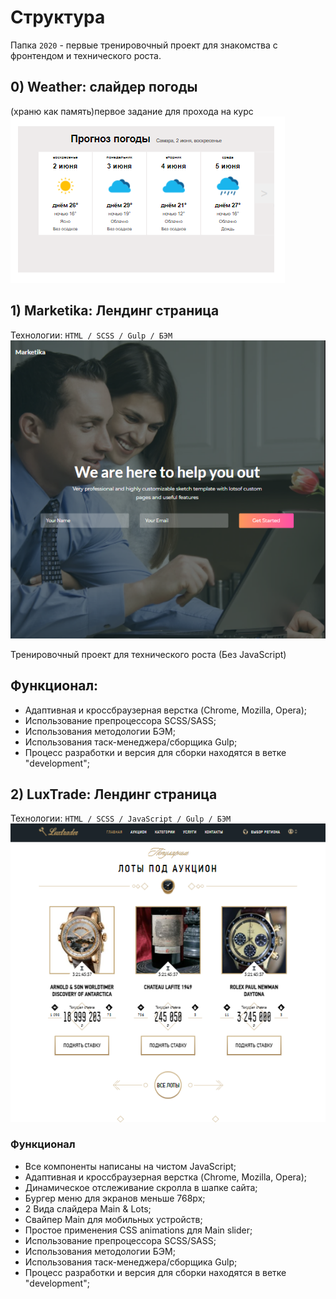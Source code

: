 # Структура
Папка `2020` - первые тренировочный проект для знакомства с фронтендом и технического роста.


## 0) Weather: слайдер погоды
(храню как память)первое задание для прохода на курс
![Screenshot](slider.png)


## 1) Marketika: Лендинг страница
Технологии: `HTML / SCSS / Gulp / БЭМ`
![Screenshot](marketika.png)

Тренировочный проект для технического роста (Без JavaScript)

## Функционал:
- Адаптивная и кроссбраузерная верстка (Chrome, Mozilla, Opera);
- Использование препроцессора SCSS/SASS;
- Использования методологии БЭМ;
- Использования таск-менеджера/сборщика Gulp; 
- Процесс разработки и версия для сборки находятся в ветке "development";


## 2) LuxTrade: Лендинг страница
Технологии: `HTML / SCSS / JavaScript / Gulp / БЭМ`
![Screenshot](luxtrade.png)

### Функционал
- Все компоненты написаны на чистом JavaScript;
- Адаптивная и кроссбраузерная верстка (Chrome, Mozilla, Opera);
- Динамическое отслеживание скролла в шапке сайта;
- Бургер меню для экранов меньше 768px; 
- 2 Вида слайдера Main & Lots;
- Свайпер Main для мобильных устройств;
- Простое применения CSS animations для Main slider;
- Использование препроцессора SCSS/SASS;
- Использования методологии БЭМ;
- Использования таск-менеджера/сборщика Gulp; 
- Процесс разработки и версия для сборки находятся в ветке "development";


